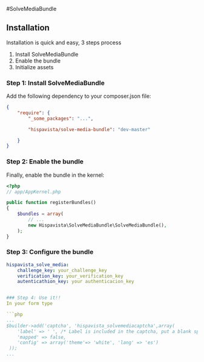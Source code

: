 #SolveMediaBundle

## Installation

Installation is quick and easy, 3 steps process

1. Install SolveMediaBundle
2. Enable the bundle
3. Initialize assets

### Step 1: Install SolveMediaBundle

Add the following dependency to your composer.json file:
``` json
{
    "require": {
        "_some_packages": "...",

        "hispavista/solve-media-bundle": "dev-master"

    }
}
```

### Step 2: Enable the bundle

Finally, enable the bundle in the kernel:

``` php
<?php
// app/AppKernel.php

public function registerBundles()
{
    $bundles = array(
        // ...
        new Hispavista\SolveMediaBundle\SolveMediaBundle(),
    );
}
```

### Step 3: Configure the bundle

``` yaml
hispavista_solve_media:
    challenge_key: your_challenge_key
    verification_key: your_verification_key
    autenticathion_key: your authenticacion_key


### Step 4: Use it!!
In your form type

```php
...
$builder->add('captcha', 'hispavista_solvemediacaptcha',array(
    'label' => ' ', /* Label is included in the captcha, put a blank space to hide form label*/
    'mapped' => false,
    'config' => array('theme'=> 'white', 'lang' => 'es')
 ));
...